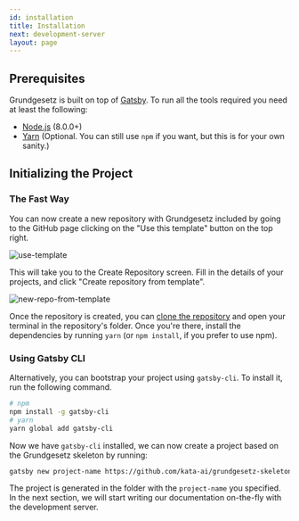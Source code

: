 ```yaml
---
id: installation
title: Installation
next: development-server
layout: page
---
```


## Prerequisites

Grundgesetz is built on top of [Gatsby](https://www.gatsbjs.org). To run all the tools required you need at least the following:

- [Node.js](https://nodejs.org/en/) (8.0.0+)
- [Yarn](https://yarnpkg.com) (Optional. You can still use `npm` if you want, but this is for your own sanity.)

## Initializing the Project

### The Fast Way

You can now create a new repository with Grundgesetz included by going to the GitHub page clicking on the "Use this template" button on the top right.

![use-template](/img/use-template.png)

This will take you to the Create Repository screen. Fill in the details of your projects, and click "Create repository from template".

![new-repo-from-template](/img/new-repo-from-template.png)

Once the repository is created, you can [clone the repository](https://help.github.com/en/articles/cloning-a-repository) and open your terminal in the repository's folder. Once you're there, install the dependencies by running `yarn` (or `npm install`, if you prefer to use npm).

### Using Gatsby CLI

Alternatively, you can bootstrap your project using `gatsby-cli`. To install it, run the following command.

```bash
# npm
npm install -g gatsby-cli
# yarn
yarn global add gatsby-cli
```

Now we have `gatsby-cli` installed, we can now create a project based on the Grundgesetz skeleton by running:

```bash
gatsby new project-name https://github.com/kata-ai/grundgesetz-skeleton
```

The project is generated in the folder with the `project-name` you specified. In the next section, we will start writing our documentation on-the-fly with the development server.
